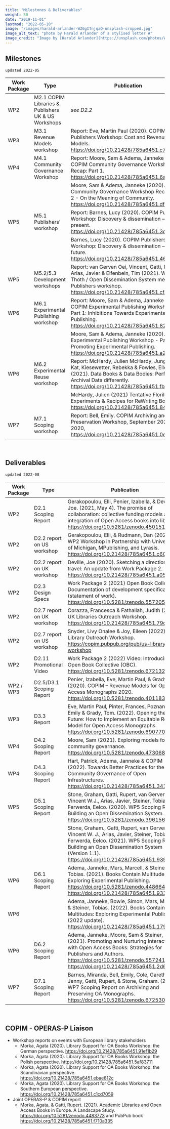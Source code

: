 ```yaml
---
title: "Milestones & Deliverables"
weight: 80
date: "2019-11-01"
lastmod: "2022-05-10"
image: "/images/harald-arlander-WZ6gITnjqaQ-unsplash-cropped.jpg"
image_alt_text: "photo by Harald Arlander of a stylised letter A"
image_credit: "Image by [Harald Arlander](https://unsplash.com/photos/WZ6gITnjqaQ) on Unsplash."
---
```


## Milestones

`updated 2022-05`

| Work Package | Type | Publication |
| -------- | -------- | -------- |
| WP2     | M2.1 COPIM Libraries & Publishers UK & US Workshops     | *see D2.2*     |
| WP3     | M3.1 Revenue Models workshop     | Report: Eve, Martin Paul (2020). COPIM Publishers Workshop: Cost and Revenue Models. https://doi.org/10.21428/785a6451.c77576a6 |
| WP4     | M4.1 Community Governance Workshop     | Report: Moore, Sam & Adema, Janneke (2020). COPIM Community Governance Workshop Recap: Part 1. https://doi.org/10.21428/785a6451.6a3a2ca2   |
|      |      | Moore, Sam & Adema, Janneke (2020). COPIM Community Governance Workshop Recap: Part 2 - On the Meaning of Community. https://doi.org/10.21428/785a6451.dfe7dc68   |
| WP5     | M5.1 Publishers' workshop     | Report: Barnes, Lucy (2020). COPIM Publishers Workshop: Discovery & dissemination — the present. https://doi.org/10.21428/785a6451.3cc46720  |
|      |     | Barnes, Lucy (2020). COPIM Publishers Workshop: Discovery & dissemination — the future. https://doi.org/10.21428/785a6451.4657252e |
| WP5     | M5.2/5.3 Development workshops   | Report: van Gerven Oei, Vincent, Gatti, Rupert, Arias, Javier & Elfenbein, Tim (2021). WP5 Thoth / Open Dissemination System meets Publishers workshop. https://doi.org/10.21428/785a6451.cfab5944 |
| WP6     | M6.1 Experimental Publishing workshop     | Report: Moore, Sam & Adema, Janneke (2020). COPIM Experimental Publishing Workshop - Part 1: Inhibitions Towards Experimental Book Publishing. https://doi.org/10.21428/785a6451.8265afcb  |
|     |       | Moore, Sam & Adema, Janneke (2020). COPIM Experimental Publishing Workshop - Part 2: Promoting Experimental Publishing. https://doi.org/10.21428/785a6451.a21d57b6 |
|   WP6     | M6.2 Experimental Reuse workshop     | Report: McHardy, Julien McHardy, Jungnickel, Kat, Kiesewetter, Rebekka & Fowles, Ellen (2021). Data Books & Data Bodies: Performing Archival Data differently. https://doi.org/10.21428/785a6451.fb44bb05  |
|        |      | McHardy, Julien (2021) Tentative Florilegium: Experiments & Recipes for ReWriting Books. https://doi.org/10.21428/785a6451.840fc9e5  |
| WP7     | M7.1 Scoping workshop     |   Report: Bell, Emily. COPIM Archiving and Preservation Workshop, September 2020. Oct. 2020, https://doi.org/10.21428/785a6451.0e666456 |


&nbsp;  



## Deliverables

`updated 2022-08`

| Work Package | Type | Publication |
| -------- | -------- | -------- |
| WP2     | D2.1 Scoping Report     | Gerakopoulou, Elli, Penier, Izabella, & Deville, Joe. (2021, May 4). The promise of collaboration: collective funding models and the integration of Open Access books into libraries. https://doi.org/10.5281/zenodo.4501512  |
| WP2     | D2.2 report on US workshop     | Gerakopoulou, Elli, & Rudmann, Dan (2020). WP2 Workshop in Partnership with University of Michigan, MPublishing, and Lyrasis. https://doi.org/10.21428/785a6451.c6005f3a     |
| WP2     | D2.2 report on UK workshop     | Deville, Joe (2020). Sketching a direction of travel: An update from Work Package 2. https://doi.org/10.21428/785a6451.a0537c6d     |
| WP2     | D2.3 Design Specs     | Work Package 2 (2021) Open Book Collective: Documentation of development specifications (statement of work). https://doi.org/10.5281/zenodo.5572053   |   
| WP2     | D2.7 report on UK workshop     |   Corazza, Francesca & Fathallah, Judith (2022). UK Libraries Outreach Workshop. https://doi.org/10.21428/785a6451.79dcdd83    |   
| WP2     | D2.7 report on US workshop     |  Snyder, Livy Onalee & Joy, Eileen (2022). U.S. Library Outreach Workshop. https://copim.pubpub.org/pub/us-library-workshop     |   
| WP2     | D2.11 Promotional Video     | Work Package 2 (2022) Video: Introducing the Open Book Collective (OBC). https://doi.org/10.5281/zenodo.6721326   |   
| WP2 / WP3     | D2.5/D3.1 Scoping Report     | Penier, Izabella, Eve, Martin Paul, & Grady, Tom. (2020). COPIM – Revenue Models for Open Access Monographs 2020. https://doi.org/10.5281/zenodo.4011836     |   
| WP3     | D3.3 Report     | Eve, Martin Paul, Pinter, Frances, Poznanski, Emily & Grady, Tom. (2022). Opening the Future: How to Implement an Equitable Revenue Model for Open Access Monographs. https://doi.org/10.5281/zenodo.6907707     |   
| WP4     | D4.2 Scoping Report     | Moore, Sam (2021). Exploring models for community governance. https://doi.org/10.5281/zenodo.4730687   |
| WP4     | D4.3 Scoping Report     | Hart, Patrick, Adema, Janneke & COPIM (2022). Towards Better Practices for the Community Governance of Open Infrastructures. https://doi.org/10.21428/785a6451.34150ea2   |
| WP5     | D5.1 Scoping Report     | Stone, Graham, Gatti, Rupert, van Gerven Oei, Vincent W.J., Arias, Javier, Steiner, Tobias, & Ferwerda, Eelco. (2020). WP5 Scoping Report: Building an Open Dissemination System. https://doi.org/10.5281/zenodo.3961564   |
|      |      |  Stone, Graham., Gatti, Rupert, van Gerven Oei, Vincent W. J., Arias, Javier, Steiner, Tobias, & Ferwerda, Eelco. (2021). WP5 Scoping Report: Building an Open Dissemination System (Version 1.1). https://doi.org/10.21428/785a6451.939caeab  |
| WP6     | D6.1 Scoping Report     | Adema, Janneke, Mars, Marcell, & Steiner, Tobias. (2021). Books Contain Multitudes: Exploring Experimental Publishing. https://doi.org/10.5281/zenodo.4486645 & https://doi.org/10.21428/785a6451.933fa904   |
| WP6     |        | Adema, Janneke, Bowie, Simon, Mars, Marcell, & Steiner, Tobias. (2022). Books Contain Multitudes: Exploring Experimental Publishing (2022 update). https://doi.org/10.21428/785a6451.1792b84f   |
| WP6     | D6.2 Scoping Report     | Adema, Janneke, Moore, Sam & Steiner, Tobias. (2021). Promoting and Nurturing Interactions with Open Access Books: Strategies for Publishers and Authors. https://doi.org/10.5281/zenodo.5572412 & https://doi.org/10.21428/785a6451.2d6f4263   |
| WP7     | D7.1 Scoping Report     |  Barnes, Miranda, Bell, Emily, Cole, Gareth, Fry, Jenny, Gatti, Rupert, & Stone, Graham. (2022). WP7 Scoping Report on Archiving and Preserving OA Monographs. https://doi.org/10.5281/zenodo.6725309    |


&nbsp;  


## COPIM - OPERAS-P Liaison

* Workshop reports on events with European library stakeholders
   - Morka, Agata (2020). Library Support for OA Books Workshop: the German perspective. https://doi.org/10.21428/785a6451.91ef1b29
   - Morka, Agata (2020). Library Support for OA Books Workshop: the Polish perspective. https://doi.org/10.21428/785a6451.5af83711
   - Morka, Agata (2020). Library Support for OA Books Workshop: the Scandinavian perspective. https://doi.org/10.21428/785a6451.ebae812c
   - Morka, Agata (2020). Library Support for OA Books Workshop: the Southern European perspective. https://doi.org/10.21428/785a6451.c1cd7059   
* Joint OPERAS-P & COPIM report
   - Morka, Agata, & Gatti, Rupert. (2021). Academic Libraries and Open Access Books in Europe. A Landscape Study. https://doi.org/10.5281/zenodo.4483773 and PubPub book https://doi.org/10.21428/785a6451.f710a335
